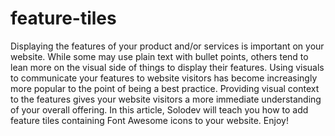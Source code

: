 # feature-tiles
Displaying the features of your product and/or services is important on your website. While some may use plain text with bullet points, others tend to lean more on the visual side of things to display their features. Using visuals to communicate your features to website visitors has become increasingly more popular to the point of being a best practice. Providing visual context to the features gives your website visitors a more immediate understanding of your overall offering. In this article, Solodev will teach you how to add feature tiles containing Font Awesome icons to your website. Enjoy!
